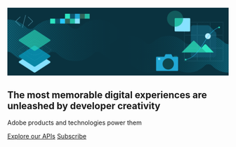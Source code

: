 [//]: # (Copied from https://github.com/AdobeDocs/cc-everywhere/blob/eds-migration-new/src/pages/guides/index.md?plain=1#L39-L45, https://stage--adp-devsite-stage--adobedocs.aem.page/express/embed-sdk/docs/guides/)
[//]: # (Other examples: https://stage--adp-devsite-stage--adobedocs.aem.page/github-actions-test/test/test-hero, https://stage--adp-devsite-stage--adobedocs.aem.page/github-actions-test/test/list-block, )

<HeroSimple slots="image, heading, text, buttons" variant="fullWidth" textColor="white"/>

![Hero image](../../../assets/hero.png)

## The most memorable digital experiences are unleashed by developer creativity

Adobe products and technologies power them

[Explore our APIs](https://adobe.io) [Subscribe](https://adobe.io)